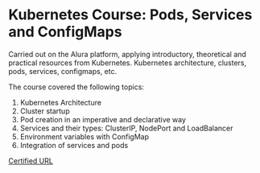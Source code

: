 # Kubernetes Course: Pods, Services and ConfigMaps
Carried out on the Alura platform, applying introductory, theoretical and practical resources from Kubernetes.
Kubernetes architecture, clusters, pods, services, configmaps, etc.

The course covered the following topics:

1. Kubernetes Architecture
2. Cluster startup
3. Pod creation in an imperative and declarative way
4. Services and their types: ClusterIP, NodePort and LoadBalancer
5. Environment variables with ConfigMap
6. Integration of services and pods

[Certified URL][]

[Certified URL]: https://cursos.alura.com.br/certificate/901dd665-52f1-42a3-8105-91735183e2d2
